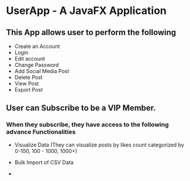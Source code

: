 # UserApp - A JavaFX Application

## This App allows user to perform the following

- Create an Account
- Login
- Edit account
- Change Password
- Add Social Media Post
- Delete Post
- View Post
- Export Post

## User can Subscribe to be a VIP Member.
### When they subscribe, they have access to the following advance Functionalities
- Visualize Data (They can visualize posts by likes count categorized by 0-100, 100 - 1000, 1000+)
- Bulk Import of CSV Data

- 
